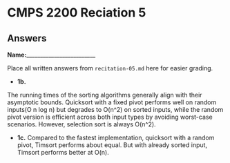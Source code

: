 # CMPS 2200 Reciation 5
## Answers

**Name:**_________________________


Place all written answers from `recitation-05.md` here for easier grading.







- **1b.**

The running times of the sorting algorithms generally align with their asymptotic bounds. Quicksort with a fixed pivot performs well on random inputs(O n log n) but degrades to O(n^2) on sorted inputs, while the random pivot version is efficient across both input types by avoiding worst-case scenarios. However, selection sort is always O(n^2). 



- **1c.**
Compared to the fastest implementation, quicksort with a random pivot, Timsort performs about equal. But with already sorted input, Timsort performs better at O(n). 
